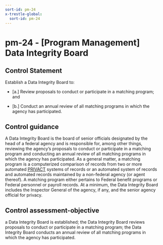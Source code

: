 ```yaml
---
sort-id: pm-24
x-trestle-global:
  sort-id: pm-24
---
```


# pm-24 - \[Program Management\] Data Integrity Board

## Control Statement

Establish a Data Integrity Board to:

- \[a.\] Review proposals to conduct or participate in a matching program; and

- \[b.\] Conduct an annual review of all matching programs in which the agency has participated.

## Control guidance

A Data Integrity Board is the board of senior officials designated by the head of a federal agency and is responsible for, among other things, reviewing the agency’s proposals to conduct or participate in a matching program and conducting an annual review of all matching programs in which the agency has participated. As a general matter, a matching program is a computerized comparison of records from two or more automated [PRIVACT](#18e71fec-c6fd-475a-925a-5d8495cf8455) systems of records or an automated system of records and automated records maintained by a non-federal agency (or agent thereof). A matching program either pertains to Federal benefit programs or Federal personnel or payroll records. At a minimum, the Data Integrity Board includes the Inspector General of the agency, if any, and the senior agency official for privacy.

## Control assessment-objective

a Data Integrity Board is established;
the Data Integrity Board reviews proposals to conduct or participate in a matching program;
the Data Integrity Board conducts an annual review of all matching programs in which the agency has participated.
